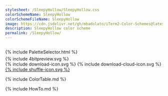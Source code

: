```yaml
---
stylesheet: /SleepyHollow/SleepyHollow.css
colorSchemeName: SleepyHollow
colorSchemeFileName: SleepyHollow
image: https://cdn.jsdelivr.net/gh/mbadolato/iTerm2-Color-Schemes@latest/screenshots/SleepyHollow.png
description: SleepyHollow color scheme
permalink: /SleepyHollow/
---
```


<h2 style='text-align:center'>
    <a id='colorSchemeNameLink' href='#'>
        <span class='ColorSchemeFileName'></span>
    </a>
</h2>

<div class='centeredText' style='margin-bottom:1%'>
{% include PaletteSelector.html %}
</div>

<div class='centeredText'>
{% include 4bitpreview.svg %}
</div>

<div class='centeredText'>
    <a id='downloadSchemeLink' class='padded'>
{% include download-icon.svg %}
    </a>
    <a id='cdnSchemeLink' class='padded'>
{% include download-cloud-icon.svg %}
    </a>
    <a id='feelingLucky' href="javascript:feelingLucky(document.getElementById('themeSelector'))" class='padded'>
{% include shuffle-icon.svg %}
    </a>    
</div>

{% include ColorTable.md %}

{% include HowTo.md %}

